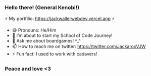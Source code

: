 ### Hello there! (General Kenobi!)

⚡ My portfilio: https://jackwallerwebdev.vercel.app ⚡ 

- 😄 Pronouns: He/Him
- 🌱 I’m about to start my School of Code Journey!
- 💬 Ask me about boardgames! ^_^
- 📫 How to reach me on twitter: https://twitter.com/JackarooVJW
- ⚡ Fun fact: I used to work with cadavers! 
### Peace and love <3 

<!--
**Bazelden/Bazelden** is a ✨ _special_ ✨ repository because its `README.md` (this file) appears on your GitHub profile.

Here are some ideas to get you started:

- 🔭 I’m currently working on ...
- 🌱 I’m currently learning ...
- 👯 I’m looking to collaborate on ...
- 🤔 I’m looking for help with ...
- 💬 Ask me about ...
- 📫 How to reach me: ...
- 😄 Pronouns: ...
- ⚡ Fun fact: ...
-->
